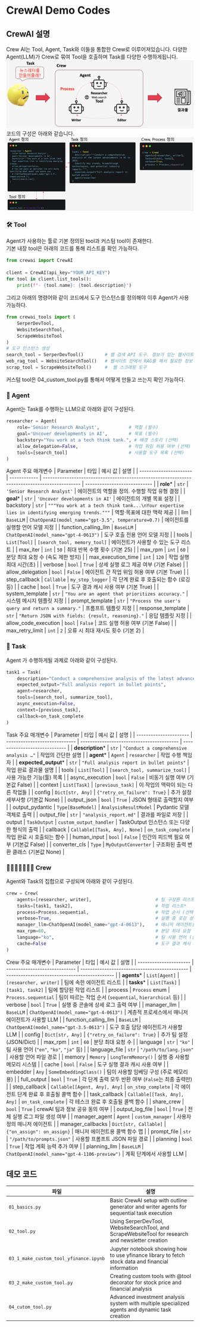 # CrewAI Demo Codes

## CrewAI 설명 
Crew AI는 Tool, Agent, Task와 이들을 통합한 Crew로 이루어져있습니다. 
다양한 Agent(LLM)가 Crew로 묶여 Tool을 호출하며 Task를 다양한 수행하게됩니다. 
![overview.png](./img/overview.png) 
코드의 구성은 아래와 같습니다. 
![code_overview.png](./img/code_overview.png) 
### 🛠️ Tool 
Agent가 사용하는 툴로 기본 정의된 tool과 커스텀 tool이 존재한다. </br>
기본 내장 tool은 아래의 코드를 통해 리스트를 확인 가능하다. </br>
```python
from crewai import CrewAI

client = CrewAI(api_key="YOUR_API_KEY")
for tool in client.list_tools():
    print(f"- {tool.name}: {tool.description}")
```
그리고 아래의 명령어와 같이 코드에서 도구 인스턴스를 정의해야 이후 Agent가 사용 가능하다. 
```python 
from crewai_tools import (
    SerperDevTool,
    WebsiteSearchTool,
    ScrapeWebsiteTool
)
# 도구 인스턴스 생성
search_tool = SerperDevTool()        # 웹 검색 API 도구. 정보가 있는 웹사이트를 검색
web_rag_tool = WebsiteSearchTool()   # 웹사이트 안에서 RAG를 해서 필요한 정보 가져옴. 자동으로 db파일 생성됨
scrap_tool = ScrapeWebsiteTool()     #  웹 스크래핑 도구

```
커스텀 tool은 04_custom_tool.py를 통해서 어떻게 만들고 쓰는지 확인 가능하다. </br>
### 🤖 Agent 
Agent는 Task를 수행하는 LLM으로 아래와 같이 구성된다. 
```python
researcher = Agent(
    role='Senior Research Analyst',           # 역할 (필수)
    goal='Uncover developments in AI',        # 목표 (필수)
    backstory="You work at a tech think tank.", # 배경 스토리 (선택)
    allow_delegation=False,                   # 작업 위임 허용 여부 (선택)
    tools=[search_tool]                       # 사용할 도구 목록 (선택)
)
```
Agent 주요 매개변수 
| Parameter              | 타입           | 예시 값                                                                                          | 설명                           |
| ---------------------- | ------------ | --------------------------------------------------------------------------------------------- | ---------------------------- |
| **role**\*             | `str`        | `'Senior Research Analyst'`                                                                   | 에이전트의 역할을 정의. 수행할 작업 유형 결정   |
| **goal**\*             | `str`        | `'Uncover developments in AI'`                                                                | 에이전트의 개별 목표 설정               |
| backstory              | `str`        | `"""You work at a tech think tank...\nYour expertise lies in identifying emerging trends."""` | 역할·목표에 대한 맥락 제공              |
| llm                    | `BaseLLM`    | `ChatOpenAI(model_name="gpt-3.5", temperature=0.7)`                                           | 에이전트를 실행할 언어 모델 지정           |
| function\_calling\_llm | `BaseLLM`    | `ChatOpenAI(model_name="gpt-4-0613")`                                                         | 도구 호출 전용 언어 모델 지정            |
| tools                  | `List[Tool]` | `[search_tool, memory_tool]`                                                                  | 에이전트가 사용할 수 있는 도구 리스트        |
| max\_iter              | `int`        | `50`                                                                                          | 최대 반복 수행 횟수 (기본 25)          |
| max\_rpm               | `int`        | `60`                                                                                          | 분당 최대 요청 수 (속도 제한 방지)        |
| max\_execution\_time   | `int`        | `120`                                                                                         | 작업 실행 최대 시간(초)               |
| verbose                | `bool`       | `True`                                                                                        | 상세 실행 로그 제공 여부 (기본 False)    |
| allow\_delegation      | `bool`       | `False`                                                                                       | 에이전트 간 작업 위임 허용 여부 (기본 True) |
| step\_callback         | `Callable`   | `my_step_logger`                                                                              | 각 단계 완료 후 호출되는 함수 (로깅 등)     |
| cache                  | `bool`       | `True`                                                                                        | 도구 결과 캐시 사용 여부 (기본 True)     |
| system\_template       | `str`        | `"You are an agent that prioritizes accuracy."`                                               | 시스템 메시지 템플릿 지정               |
| prompt\_template       | `str`        | `"Process the user's query and return a summary."`                                            | 프롬프트 템플릿 지정                  |
| response\_template     | `str`        | `"Return JSON with fields: {result, reasoning}."`                                             | 응답 템플릿 지정                    |
| allow\_code\_execution | `bool`       | `False`                                                                                       | 코드 실행 허용 여부 (기본 False)       |
| max\_retry\_limit      | `int`        | `2`                                                                                           | 오류 시 최대 재시도 횟수 (기본 2)        |

### 🎯 Task 
Agent 가 수행하게될 과제로 아래와 같이 구성된다. 
```python
task1 = Task(
    description="Conduct a comprehensive analysis of the latest advancements in AI in 2024. Identify key trends, breakthrough technologies, and potential industry impacts.",  # required
    expected_output="Full analysis report in bullet points",                                                                # required
    agent=researcher,                                                                                                       # required
    tools=[search_tool, summarize_tool],                                                                                    # optional
    async_execution=False,                                                                                                  # optional
    context=[previous_task],                                                                                                # optional
    callback=on_task_complete                                                                                               # optional
)
```

Task 주요 매개변수 
| Parameter              | 타입                            | 예시 값                                      | 설명                            |
| ---------------------- | ----------------------------- | ----------------------------------------- | ----------------------------- |
| **description**\*      | `str`                         | `"Conduct a comprehensive analysis …"`    | 작업의 간단한 설명                    |
| **agent**\*            | `Agent`                       | `researcher`                              | 작업 수행 책임자                     |
| **expected\_output**\* | `str`                         | `"Full analysis report in bullet points"` | 작업 완료 결과물 설명                  |
| tools                  | `List[Tool]`                  | `[search_tool, summarize_tool]`           | 사용 가능한 기능(툴) 목록               |
| async\_execution       | `bool`                        | `False`                                   | 비동기 실행 여부 (기본값 False)         |
| context                | `List[Task]`                  | `[previous_task]`                         | 이 작업의 맥락이 되는 다른 작업들           |
| config                 | `Dict[str, Any]`              | `{"retry_on_failure": True}`              | 추가 설정 세부사항 (기본값 None)         |
| output\_json           | `bool`                        | `True`                                    | JSON 형태로 출력할지 여부              |
| output\_pydantic       | `Type[BaseModel]`             | `AnalysisResultModel`                     | Pydantic 모델 객체로 출력            |
| output\_file           | `str`                         | `"analysis_report.md"`                    | 결과를 파일로 저장                    |
| output                 | `TaskOutput`                  | `custom_output_handler`                   | TaskOutput 인스턴스 또는 다양한 형식의 출력 |
| callback               | `Callable[[Task, Any], None]` | `on_task_complete`                        | 작업 완료 시 호출되는 함수               |
| human\_input           | `bool`                        | `False`                                   | 인간의 피드백 필요 여부 (기본값 False)     |
| converter\_cls         | `Type`                        | `MyOutputConverter`                       | 구조화된 출력 변환 클래스 (기본값 None)     |

### 👨‍✈️👨🏻‍✈️👩‍✈️ Crew 
Agent와 Task의 집합으로 구성되며 아래와 같이 구성된다. 
```python
crew = Crew(
    agents=[researcher, writer],                        # 팀 구성원 리스트*
    tasks=[task1, task2],                               # 작업 리스트*
    process=Process.sequential,                         # 작업 순서 (선택: sequential, hierarchical 등)
    verbose=True,                                       # 실행 중 로깅 상세도 (선택)
    manager_llm=ChatOpenAI(model_name="gpt-4-0613"),    # 매니저 에이전트용 LLM (선택)
    max_rpm=60,                                         # 분당 최대 요청 수 (선택)
    language="ko",                                      # 팀 사용 언어 (선택, 기본 "en")
    cache=False                                         # 도구 결과 캐시 사용 여부 (선택)
)
```
Crew 주요 매개변수 
| Parameter              | 타입                            | 예시 값                                          | 설명                                            |
| ---------------------- | ----------------------------- | --------------------------------------------- | --------------------------------------------- |
| **agents**\*           | `List[Agent]`                 | `[researcher, writer]`                        | 팀에 속한 에이전트 리스트                                |
| **tasks**\*            | `List[Task]`                  | `[task1, task2]`                              | 팀에 할당된 작업 리스트                                 |
| process                | `Process` enum                | `Process.sequential`                          | 팀이 따르는 작업 순서 (`sequential`, `hierarchical` 등) |
| verbose                | `bool`                        | `True`                                        | 실행 중 콘솔에 상세 로그 출력 여부                          |
| manager\_llm           | `BaseLLM`                     | `ChatOpenAI(model_name="gpt-4-0613")`         | 계층적 프로세스에서 매니저 에이전트가 사용할 LLM                  |
| function\_calling\_llm | `BaseLLM`                     | `ChatOpenAI(model_name="gpt-3.5-0613")`       | 도구 호출 담당 에이전트가 사용할 LLM                        |
| config                 | `Dict[str, Any]`              | `{"retry_on_failure": True}`                  | 추가 팀 설정(JSON/Dict)                            |
| max\_rpm               | `int`                         | `60`                                          | 분당 최대 요청 수                                    |
| language               | `str`                         | `"ko"`                                        | 팀 사용 언어 (`"en"`, `"ko"`, `"ja"` 등)            |
| language\_file         | `str`                         | `"/path/to/lang.json"`                        | 사용할 언어 파일 경로                                  |
| memory                 | `Memory`                      | `LongTermMemory()`                            | 실행 중 사용할 메모리 시스템                              |
| cache                  | `bool`                        | `False`                                       | 도구 실행 결과 캐시 사용 여부                             |
| embedder               | `Any`                         | `SomeEmbeddingClass()`                        | 팀이 사용할 임베딩 구성 (주로 메모리용)                       |
| full\_output           | `bool`                        | `True`                                        | 각 단계 출력 모두 반환 여부 (`False`는 최종 출력만)            |
| step\_callback         | `Callable[[Agent, Any], Any]` | `on_step_complete`                            | 각 에이전트 단계 완료 후 호출될 콜백 함수                      |
| task\_callback         | `Callable[[Task, Any], Any]`  | `on_task_complete`                            | 각 테스크 완료 후 호출될 콜백 함수                          |
| share\_crew            | `bool`                        | `True`                                        | crewAI 팀과 정보 공유 동의 여부                         |
| output\_log\_file      | `bool`                        | `True`                                        | 전체 실행 로그 파일 생성 여부                             |
| manager\_agent         | `Agent`                       | `custom_manager`                              | 사용자 정의 매니저 에이전트                               |
| manager\_callbacks     | `Dict[str, Callable]`         | `{"on_assign": on_assign}`                    | 매니저 에이전트용 콜백 함수 맵                             |
| prompt\_file           | `str`                         | `"/path/to/prompts.json"`                     | 사용할 프롬프트 JSON 파일 경로                           |
| planning               | `bool`                        | `True`                                        | 작업 계획 능력 추가 여부                                |
| planning\_llm          | `BaseLLM`                     | `ChatOpenAI(model_name="gpt-4-1106-preview")` | 계획 단계에서 사용할 LLM                               |

## 데모 코드

| 파일 | 설명 |
|------|-------------|
| `01_basics.py` | Basic CrewAI setup with outline generator and writer agents for sequential task execution |
| `02_tool.py` | Using SerperDevTool, WebsiteSearchTool, and ScrapeWebsiteTool for research and newsletter creation |
| `03_1_make_custom_tool_yfinance.ipynb` | Jupyter notebook showing how to use yfinance library to fetch stock data and financial information |
| `03_2_make_custom_tool.py` | Creating custom tools with @tool decorator for stock price and financial analysis |
| `04_cutom_tool.py` | Advanced investment analysis system with multiple specialized agents and dynamic task creation |

